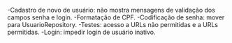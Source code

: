 -Cadastro de novo de usuário: não mostra mensagens de validação dos campos senha e login.
-Formatação de CPF.
-Codificação de senha: mover para UsuarioRepository.
-Testes: acesso a URLs não permitidas e a URLs permitidas.
-Login: impedir login de usuário inativo.